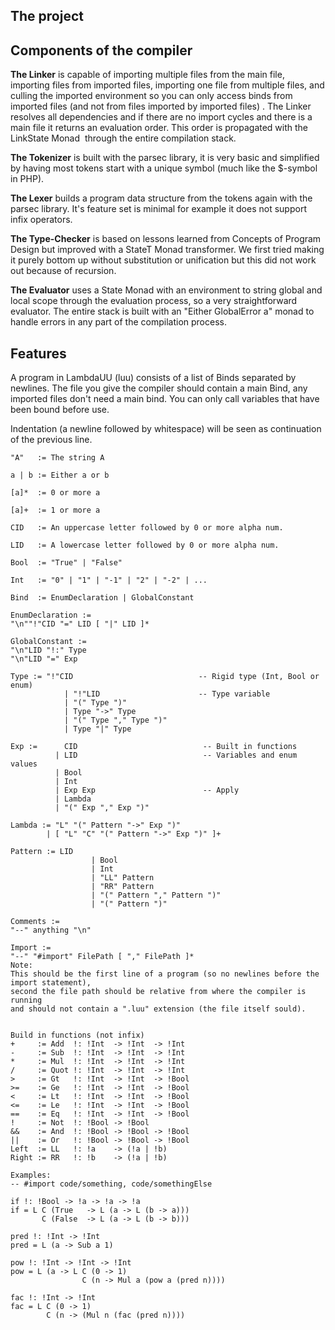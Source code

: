 ## The project


## Components of the compiler
__The Linker__ is capable of importing multiple files from the main file, importing files from imported files, importing one file from multiple files, and culling the imported environment so you can only access binds from imported files (and not from files imported by imported files) . The Linker resolves all dependencies and if there are no import cycles and there is a main file it returns an evaluation order. This order is propagated with the LinkState Monad  through the entire compilation stack. 

__The Tokenizer__ is built with the parsec library, it is very basic and simplified by having most tokens start with a unique symbol (much like the $-symbol in PHP).

__The Lexer__ builds a program data structure from the tokens again with the parsec library. It's feature set is minimal for example it does not support infix operators.

__The Type-Checker__ is based on lessons learned from Concepts of Program Design but improved with a StateT Monad transformer. We first tried making it purely bottom up without substitution or unification but this did not work out because of recursion. 

__The Evaluator__ uses a State Monad with an environment to string global and local scope through the evaluation process, so a very straightforward evaluator.
The entire stack is built with an "Either GlobalError a" monad to handle errors in any part of the compilation process. 

## Features 


A program in LambdaUU (luu) consists of a list of Binds separated by newlines. The file you give the compiler should contain a main Bind, any imported files don't need a main bind. You can only call variables that have been bound before use.

Indentation (a newline followed by whitespace) will be seen as continuation of the previous line.

    "A"   := The string A
    
    a | b := Either a or b
    
    [a]*  := 0 or more a
    
    [a]+  := 1 or more a
    
    CID   := An uppercase letter followed by 0 or more alpha num.
    
    LID   := A lowercase letter followed by 0 or more alpha num.
    
    Bool  := "True" | "False"
    
    Int   := "0" | "1" | "-1" | "2" | "-2" | ...
    
    Bind  := EnumDeclaration | GlobalConstant
    
    EnumDeclaration :=
    "\n""!"CID "=" LID [ "|" LID ]*
    
    GlobalConstant :=
    "\n"LID "!:" Type
    "\n"LID "=" Exp
    
    Type := "!"CID                            -- Rigid type (Int, Bool or enum)
                | "!"LID                      -- Type variable
                | "(" Type ")"  
                | Type "->" Type  
                | "(" Type "," Type ")"  
                | Type "|" Type
    
    Exp :=      CID                            -- Built in functions
              | LID                            -- Variables and enum values
              | Bool
              | Int
              | Exp Exp                        -- Apply  
              | Lambda
              | "(" Exp "," Exp ")"
    
    Lambda := "L" "(" Pattern "->" Exp ")"
            | [ "L" "C" "(" Pattern "->" Exp ")" ]+
    
    Pattern := LID
                      | Bool
                      | Int
                      | "LL" Pattern
                      | "RR" Pattern
                      | "(" Pattern "," Pattern ")"
                      | "(" Pattern ")"
    
    Comments :=
    "--" anything "\n"
    
    Import :=
    "--" "#import" FilePath [ "," FilePath ]*
    Note: 
    This should be the first line of a program (so no newlines before the import statement), 
    second the file path should be relative from where the compiler is running 
    and should not contain a ".luu" extension (the file itself sould).
    
    
    Build in functions (not infix)
    +     := Add  !: !Int  -> !Int  -> !Int
    -     := Sub  !: !Int  -> !Int  -> !Int
    *     := Mul  !: !Int  -> !Int  -> !Int
    /     := Quot !: !Int  -> !Int  -> !Int
    >     := Gt   !: !Int  -> !Int  -> !Bool
    >=    := Ge   !: !Int  -> !Int  -> !Bool
    <     := Lt   !: !Int  -> !Int  -> !Bool
    <=    := Le   !: !Int  -> !Int  -> !Bool
    ==    := Eq   !: !Int  -> !Int  -> !Bool
    !     := Not  !: !Bool -> !Bool
    &&    := And  !: !Bool -> !Bool -> !Bool
    ||    := Or   !: !Bool -> !Bool -> !Bool
    Left  := LL   !: !a    -> (!a | !b)
    Right := RR   !: !b    -> (!a | !b)
    
    Examples:
    -- #import code/something, code/somethingElse
    
    if !: !Bool -> !a -> !a -> !a
    if = L C (True   -> L (a -> L (b -> a)))
           C (False  -> L (a -> L (b -> b)))
    
    pred !: !Int -> !Int
    pred = L (a -> Sub a 1)
    
    pow !: !Int -> !Int -> !Int
    pow = L (a -> L C (0 -> 1)
                    C (n -> Mul a (pow a (pred n))))
    
    fac !: !Int -> !Int
    fac = L C (0 -> 1)
            C (n -> (Mul n (fac (pred n))))
    